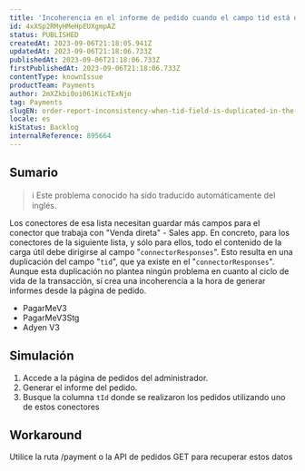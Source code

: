 ```yaml
---
title: 'Incoherencia en el informe de pedido cuando el campo tid está duplicado en el campo connectorResponses de la API de detalles de pago GET.'
id: 4xXSp2RMyHMeHpEUXgmpAZ
status: PUBLISHED
createdAt: 2023-09-06T21:18:05.941Z
updatedAt: 2023-09-06T21:18:06.733Z
publishedAt: 2023-09-06T21:18:06.733Z
firstPublishedAt: 2023-09-06T21:18:06.733Z
contentType: knownIssue
productTeam: Payments
author: 2mXZkbi0oi061KicTExNjo
tag: Payments
slugEN: order-report-inconsistency-when-tid-field-is-duplicated-in-the-connectorresponses-field-from-get-payment-details-api
locale: es
kiStatus: Backlog
internalReference: 895664
---
```


## Sumario

>ℹ️ Este problema conocido ha sido traducido automáticamente del inglés.


Los conectores de esa lista necesitan guardar más campos para el conector que trabaja con "Venda direta" - Sales app. En concreto, para los conectores de la siguiente lista, y sólo para ellos, todo el contenido de la carga útil debe dirigirse al campo "`connectorResponses`". Esto resulta en una duplicación del campo "`tid`", que ya existe en el "`connectorResponses`". Aunque esta duplicación no plantea ningún problema en cuanto al ciclo de vida de la transacción, sí crea una incoherencia a la hora de generar informes desde la página de pedido.


- PagarMeV3
- PagarMeV3Stg
- Adyen V3


##

## Simulación



1. Accede a la página de pedidos del administrador.
2. Generar el informe del pedido.
3. Busque la columna `tId` donde se realizaron los pedidos utilizando uno de estos conectores



## Workaround


Utilice la ruta /payment o la API de pedidos GET para recuperar estos datos





